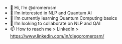 - 👋 Hi, I’m @dromerosm
- 👀 I’m interested in NLP and Quantum AI
- 🌱 I’m currently learning Quantum Computing basics
- 💞️ I’m looking to collaborate on NLP and QAI
- 📫 How to reach me > LinkedIn > https://www.linkedin.com/in/diegoromerosm/

<!---
dromerosm/dromerosm is a ✨ special ✨ repository because its `README.md` (this file) appears on your GitHub profile.
You can click the Preview link to take a look at your changes.
--->
